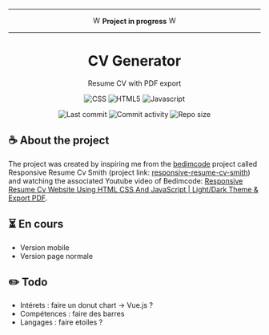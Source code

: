 ***

<p align="center">
<img alt="Warning" src="https://cdn-icons-png.flaticon.com/512/595/595067.png" width="15px"/> <b>Project in progress</b> <img alt="Warning" src="https://cdn-icons-png.flaticon.com/512/595/595067.png" width="15px"/>
</p>

***

<p align="center">
  <h1 align="center">CV Generator</h1>
  <p align="center">Resume CV with PDF export</p>
</p>

<p align="center">
  <img alt="CSS" src="https://img.shields.io/badge/-CSS-0068BA?style=flat&logo=css3&logoColor=white" />
  <img alt="HTML5" src="https://img.shields.io/badge/-HTML5-DD4D25?style=flat&logo=html5&logoColor=white" />
  <img alt="Javascript" src="https://img.shields.io/badge/-Javascript-EFD81D?style=flat&logo=javascript&logoColor=white" />
</p>

<p align="center">
  <img alt="Last commit" src="https://img.shields.io/github/last-commit/leag76/cv-generator?color=%23B5CDA3&logo=github&logoColor=white" />
  <img alt="Commit activity" src="https://img.shields.io/github/commit-activity/m/leag76/cv-generator?color=%23A76844&logo=github&logoColor=white" />
  <img alt="Repo size" src="https://img.shields.io/github/repo-size/leag76/cv-generator?color=%23C1AC95&logo=github&logoColor=white" />
</p>

<p>
  <h2>☕ About the project</h2>
  The project was created by inspiring me from the <a href="https://github.com/bedimcode">bedimcode</a> project called Responsive Resume Cv Smith (project link: <a href="https://github.com/bedimcode/responsive-resume-cv-smith">responsive-resume-cv-smith</a>) and watching the associated Youtube video of Bedimcode: <a href="https://www.youtube.com/watch?v=oYjseP_Qhv4">Responsive Resume Cv Website Using HTML CSS And JavaScript | Light/Dark Theme & Export PDF</a>.
</p>

<p>
  <h2>⏳ En cours</h2>
  <ul>
    <li>Version mobile</li>
    <li>Version page normale</li>
  </ul>
</p>

<p>
  <h2>✏️ Todo</h2>
  <ul>
    <li>Intérets : faire un donut chart -> Vue.js ?</li>
    <li>Compétences : faire des barres</li>
    <li>Langages : faire etoiles ?</li>
  </ul>
</p>
